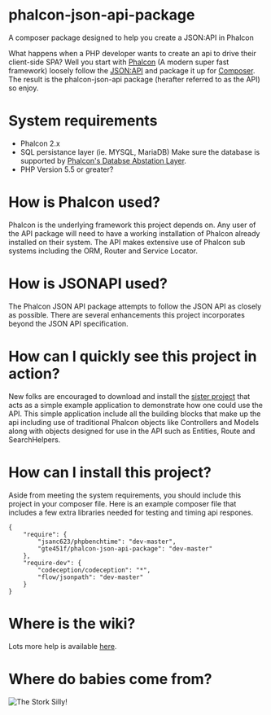 # phalcon-json-api-package
A composer package designed to help you create a JSON:API in Phalcon

What happens when a PHP developer wants to create an api to drive their client-side SPA?  Well you start with [Phalcon](http://phalconphp.com/en/) (A modern super fast framework) loosely follow the [JSON:API](http://jsonapi.org/) and package it up for [Composer](https://getcomposer.org/).  The result is the phalcon-json-api package (herafter referred to as the API) so enjoy.

# System requirements
- Phalcon 2.x
- SQL persistance layer (ie. MYSQL, MariaDB)  Make sure the database is supported by [Phalcon's Databse Abstation Layer](https://docs.phalconphp.com/en/latest/reference/db.html).
- PHP Version 5.5 or greater?

# How is Phalcon used?
Phalcon is the underlying framework this project depends on.  Any user of the API package will need to have a working installation of Phalcon already installed on their system.  The API makes extensive use of Phalcon sub systems including the ORM, Router and Service Locator.

# How is JSONAPI used?
The Phalcon JSON API package attempts to follow the JSON API as closely as possible.  There are several enhancements this project incorporates beyond the JSON API specification.

# How can I quickly see this project in action?
New folks are encouraged to download and install the [sister project](https://github.com/gte451f/phalcon-json-api) that acts as a simple example application to demonstrate how one could use the API.  This simple application include all the building blocks that make up the api including use of traditional Phalcon objects like Controllers and Models along with objects designed for use in the API such as Entities, Route and SearchHelpers.

# How can I install this project?
Aside from meeting the system requirements, you should include this project in your composer file.  Here is an example composer file that includes a few extra libraries needed for testing and timing api respones.

```
{
    "require": {
        "jsanc623/phpbenchtime": "dev-master",
        "gte451f/phalcon-json-api-package": "dev-master"
    },
    "require-dev": {
        "codeception/codeception": "*",
        "flow/jsonpath": "dev-master"
    }
}
```

# Where is the wiki?
Lots more help is available [here](https://github.com/gte451f/phalcon-json-api-package/wiki).

# Where do babies come from?
![The Stork Silly!](http://img2.wikia.nocookie.net/__cb20120518150112/disney/images/2/2f/Dumbo-disneyscreencaps_com-672.jpg "Dumbo Photo")
